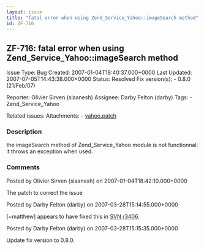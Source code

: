 ```yaml
---
layout: issue
title: "fatal error when using Zend_Service_Yahoo::imageSearch method"
id: ZF-716
---
```


ZF-716: fatal error when using Zend\_Service\_Yahoo::imageSearch method
-----------------------------------------------------------------------

 Issue Type: Bug Created: 2007-01-04T18:40:37.000+0000 Last Updated: 2007-07-05T14:43:38.000+0000 Status: Resolved Fix version(s): - 0.8.0 (21/Feb/07)
 
 Reporter:  Olivier Sirven (slaanesh)  Assignee:  Darby Felton (darby)  Tags: - Zend\_Service\_Yahoo
 
 Related issues: 
 Attachments: - [yahoo.patch](/issues/secure/attachment/10203/yahoo.patch)
 
### Description

the imageSearch method of Zend\_Service\_Yahoo module is not functionnal: it throws an exception when used.

 

 

### Comments

Posted by Olivier Sirven (slaanesh) on 2007-01-04T18:42:10.000+0000

The patch to correct the issue

 

 

Posted by Darby Felton (darby) on 2007-03-28T15:14:55.000+0000

[~matthew] appears to have fixed this in [SVN r3406](http://framework.zend.com/fisheye/changelog/Zend_Framework/?cs=3406).

 

 

Posted by Darby Felton (darby) on 2007-03-28T15:15:35.000+0000

Update fix version to 0.8.0.

 

 